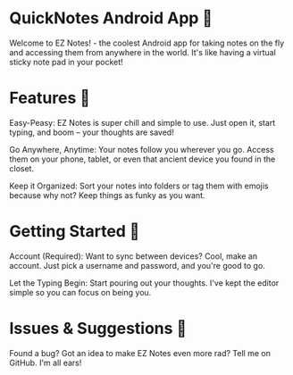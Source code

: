 # QuickNotes Android App 📝
Welcome to EZ Notes! - the coolest Android app for taking notes on the fly and accessing them from anywhere in the world. It's like having a virtual sticky note pad in your pocket!

# Features 🚀
Easy-Peasy: EZ Notes is super chill and simple to use. Just open it, start typing, and boom – your thoughts are saved!

Go Anywhere, Anytime: Your notes follow you wherever you go. Access them on your phone, tablet, or even that ancient device you found in the closet.

Keep it Organized: Sort your notes into folders or tag them with emojis because why not? Keep things as funky as you want.

# Getting Started 🚀
Account (Required): Want to sync between devices? Cool, make an account. Just pick a username and password, and you're good to go.

Let the Typing Begin: Start pouring out your thoughts. I've kept the editor simple so you can focus on being you.

# Issues & Suggestions 🤔
Found a bug? Got an idea to make EZ Notes even more rad? Tell me on GitHub. I'm all ears!